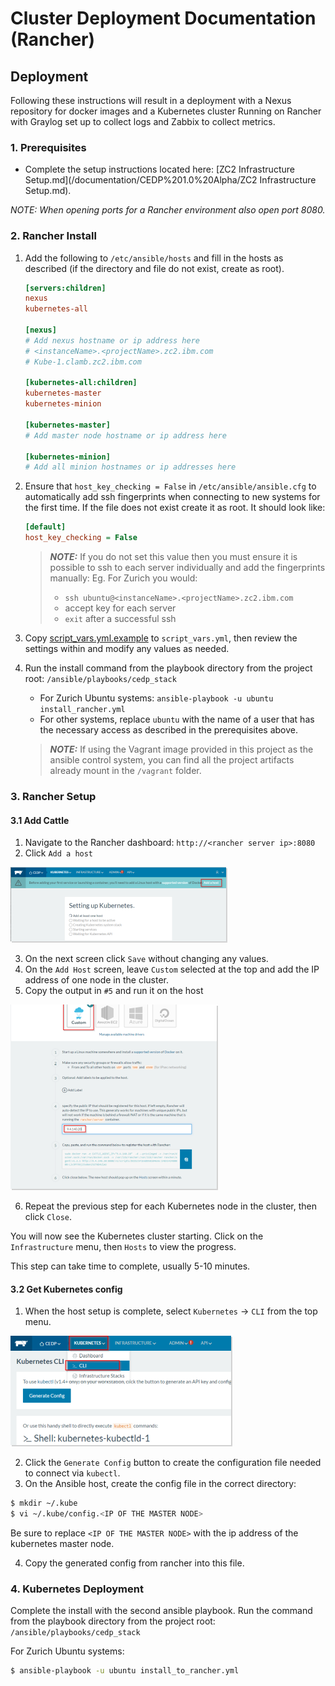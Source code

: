 # Cluster Deployment Documentation (Rancher)

## Deployment
Following these instructions will result in a deployment with a Nexus repository for docker images and a Kubernetes cluster Running on Rancher with Graylog set up to collect logs and Zabbix to collect metrics.

### 1. Prerequisites
- Complete the setup instructions located here: [ZC2 Infrastructure Setup.md](/documentation/CEDP%201.0%20Alpha/ZC2 Infrastructure Setup.md).

*NOTE: When opening ports for a Rancher environment also open port 8080.*

### 2. Rancher Install
1. Add the following to `/etc/ansible/hosts` and fill in the hosts as described (if the directory and file do not exist, create as root).

    ```ini
    [servers:children]
    nexus
    kubernetes-all
    
    [nexus]
    # Add nexus hostname or ip address here
    # <instanceName>.<projectName>.zc2.ibm.com
    # Kube-1.clamb.zc2.ibm.com
    
    [kubernetes-all:children]
    kubernetes-master
    kubernetes-minion
    
    [kubernetes-master]
    # Add master node hostname or ip address here
    
    [kubernetes-minion]
    # Add all minion hostnames or ip addresses here
    ```

2. Ensure that `host_key_checking = False` in `/etc/ansible/ansible.cfg` to automatically add ssh fingerprints when connecting to new systems for the first time. If the file does not exist create it as root. It should look like:  

    ```ini
    [default]
    host_key_checking = False
    ```

    > ***NOTE:*** If you do not set this value then you must ensure it is possible to ssh to each server individually and add the fingerprints manually:
    > Eg. For Zurich you would:
    > - `ssh ubuntu@<instanceName>.<projectName>.zc2.ibm.com`
    > - accept key for each server
    > - `exit` after a successful ssh

3. Copy [script_vars.yml.example](/ansible/playbooks/cedp_stack/script_vars.yml.example) to `script_vars.yml`, then review the settings within and modify any values as needed. 

4. Run the install command from the playbook directory from the project root: `/ansible/playbooks/cedp_stack`
    - For Zurich Ubuntu systems: `ansible-playbook -u ubuntu install_rancher.yml`
    - For other systems, replace `ubuntu` with the name of a user that has the necessary access as described in the prerequisites above.

    > ***NOTE:*** If using the Vagrant image provided in this project as the ansible control system, you can find all the project artifacts already mount in the `/vagrant` folder.

### 3. Rancher Setup

#### 3.1 Add Cattle

1. Navigate to the Rancher dashboard: `http://<rancher server ip>:8080`
2. Click `Add a host`

  ![Add a host](./images/rancher.add.cattle.png)

3. On the next screen click `Save` without changing any values.
4. On the `Add Host` screen, leave `Custom` selected at the top and add the IP address of one node in the cluster.
5. Copy the output in `#5` and run it on the host

  ![Command](./images/rancher.command.png)

6. Repeat the previous step for each Kubernetes node in the cluster, then click `Close`.

  You will now see the Kubernetes cluster starting. Click on the `Infrastructure` menu, then `Hosts` to view the progress.

  This step can take time to complete, usually 5-10 minutes.

#### 3.2 Get Kubernetes config

1. When the host setup is complete, select `Kubernetes` -> `CLI` from the top menu.

  ![Kubernetes CLI](./images/rancher.kubernetes.config.png)

2. Click the `Generate Config` button to create the configuration file needed to connect via `kubectl`.
3. On the Ansible host, create the config file in the correct directory:

  ```bash
  $ mkdir ~/.kube
  $ vi ~/.kube/config.<IP OF THE MASTER NODE>
  ```

  Be sure to replace `<IP OF THE MASTER NODE>` with the ip address of the kubernetes master node.

4. Copy the generated config from rancher into this file.


### 4. Kubernetes Deployment 

Complete the install with the second ansible playbook. Run the command from the playbook directory from the project root: `/ansible/playbooks/cedp_stack`

For Zurich Ubuntu systems:

```bash
$ ansible-playbook -u ubuntu install_to_rancher.yml
```

